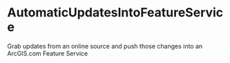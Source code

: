 AutomaticUpdatesIntoFeatureService
==================================

Grab updates from an online source and push those changes into an ArcGIS.com Feature Service
